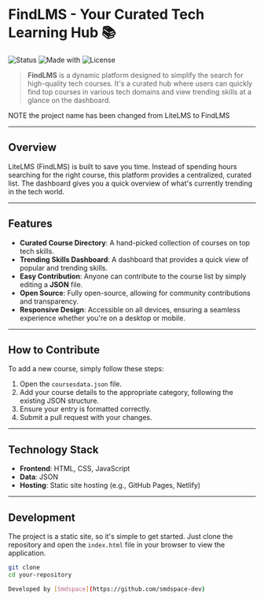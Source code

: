 # FindLMS - Your Curated Tech Learning Hub 📚

![Status](https://img.shields.io/badge/status-live-brightgreen)
![Made with](https://img.shields.io/badge/made%20with-HTML%20%2C%20CSS%20%2C%20JavaScript%20%2C%20JSON-red?logo=html5)
![License](https://img.shields.io/badge/license-MIT-blue)

> **FindLMS** is a dynamic platform designed to simplify the search for high-quality tech courses. It's a curated hub where users can quickly find top courses in various tech domains and view trending skills at a glance on the dashboard.

NOTE the project name has been changed from LiteLMS to FindLMS

---

## Overview

LiteLMS (FindLMS) is built to save you time. Instead of spending hours searching for the right course, this platform provides a centralized, curated list. The dashboard gives you a quick overview of what's currently trending in the tech world.

---

## Features

* **Curated Course Directory**: A hand-picked collection of courses on top tech skills.
* **Trending Skills Dashboard**: A dashboard that provides a quick view of popular and trending skills.
* **Easy Contribution**: Anyone can contribute to the course list by simply editing a **JSON** file.
* **Open Source**: Fully open-source, allowing for community contributions and transparency.
* **Responsive Design**: Accessible on all devices, ensuring a seamless experience whether you're on a desktop or mobile.
---

## How to Contribute

To add a new course, simply follow these steps:

1.  Open the `coursesdata.json` file.
2.  Add your course details to the appropriate category, following the existing JSON structure.
3.  Ensure your entry is formatted correctly.
4.  Submit a pull request with your changes.

---

## Technology Stack

* **Frontend**: HTML, CSS, JavaScript
* **Data**: JSON
* **Hosting**: Static site hosting (e.g., GitHub Pages, Netlify)

---

## Development

The project is a static site, so it's simple to get started. Just clone the repository and open the `index.html` file in your browser to view the application.

```bash
git clone
cd your-repository

Developed by [Smdspace](https://github.com/smdspace-dev)